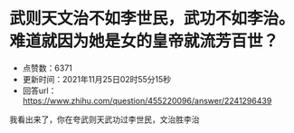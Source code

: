 # 武则天文治不如李世民，武功不如李治。难道就因为她是女的皇帝就流芳百世？
- 点赞数：6371
- 更新时间：2021年11月25日02时55分15秒
- 回答url：https://www.zhihu.com/question/455220096/answer/2241296439
<body>
 <p data-pid="ZSyx2mDG">我看出来了，你在夸武则天武功过李世民，文治胜李治</p>
</body>